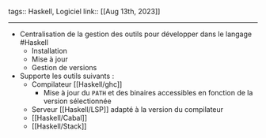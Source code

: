 tags:: Haskell, Logiciel
link::
[[Aug 13th, 2023]]
***

- Centralisation de la gestion des outils pour développer dans le langage #Haskell
	- Installation
	- Mise à jour
	- Gestion de versions
- Supporte les outils suivants :
	- Compilateur [[Haskell/ghc]]
		- Mise à jour du `PATH` et des binaires accessibles en fonction de la version sélectionnée
	- Serveur [[Haskell/LSP]] adapté à la version du compilateur
	- [[Haskell/Cabal]]
	- [[Haskell/Stack]]